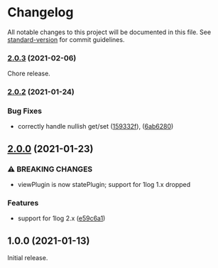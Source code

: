 # Changelog

All notable changes to this project will be documented in this file. See [standard-version](https://github.com/conventional-changelog/standard-version) for commit guidelines.

### [2.0.3](https://github.com/ivan7237d/1log-antiutils/compare/v2.0.2...v2.0.3) (2021-02-06)

Chore release.

### [2.0.2](https://github.com/ivan7237d/1log-antiutils/compare/v2.0.1...v2.0.2) (2021-01-24)

### Bug Fixes

- correctly handle nullish get/set ([159332f](https://github.com/ivan7237d/1log-antiutils/commit/159332fafcddfd635a11695860854898b89d4d9c)), ([6ab6280](https://github.com/ivan7237d/1log-antiutils/commit/6ab62809c165354c72f96a9b61992dae0ac5fd44))

## [2.0.0](https://github.com/ivan7237d/1log-antiutils/compare/v1.0.0...v2.0.0) (2021-01-23)

### ⚠ BREAKING CHANGES

- viewPlugin is now statePlugin; support for 1log 1.x dropped

### Features

- support for 1log 2.x ([e59c6a1](https://github.com/ivan7237d/1log-antiutils/commit/e59c6a11d813f771081f5b6b2ac9b48970ce7422))

## 1.0.0 (2021-01-13)

Initial release.

